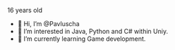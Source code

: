 16 years old

- 👋 Hi, I’m @Pavluscha
- 👀 I’m interested in Java, Python and C# within Uniy.
- 🌱 I’m currently learning Game development.

<!---
Pavluscha/Pavluscha is a ✨ special ✨ repository because its `README.md` (this file) appears on your GitHub profile.
You can click the Preview link to take a look at your changes.
--->
